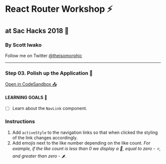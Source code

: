 # React Router Workshop ⚡️

## at Sac Hacks 2018 🚀

### By Scott Iwako

Follow me on Twitter [@theisomorphic](https://twitter.com/theisomorphic)

---

### Step 03. Polish up the Application 💅

[Open in CodeSandbox 📤](https://bit.ly/2RMTagB)

#### LEARNING GOALS 🥅

- [ ] Learn about the `NavLink` component.

### Instructions

1. Add `activeStyle` to the navigation links so that when clicked the styling of the link changes accordingly.
2. Add emojis next to the like number depending on the like count. _For example, if the like count is less than 0 we display a 💩, equal to zero - ⭐️, and greater than zero - 🌶._
